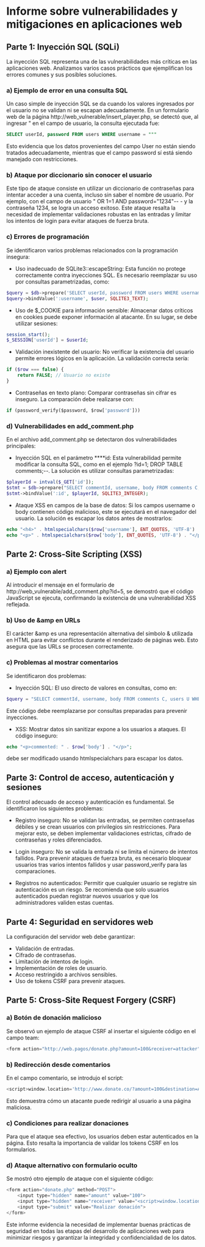 # Informe sobre vulnerabilidades y mitigaciones en aplicaciones web

## Parte 1: Inyección SQL (SQLi)

La inyección SQL representa una de las vulnerabilidades más críticas en las aplicaciones web. Analizamos varios casos prácticos que ejemplifican los errores comunes y sus posibles soluciones.

### a) Ejemplo de error en una consulta SQL 
Un caso simple de inyección SQL se da cuando los valores ingresados por el usuario no se validan ni se escapan adecuadamente. En un formulario web de la página http://web_vulnerable/insert_player.php, se detectó que, al ingresar " en el campo de usuario, la consulta ejecutada fue:

```sql
SELECT userId, password FROM users WHERE username = """
```

Esto evidencia que los datos provenientes del campo User no están siendo tratados adecuadamente, mientras que el campo password sí está siendo manejado con restricciones.

### b) Ataque por diccionario sin conocer el usuario
Este tipo de ataque consiste en utilizar un diccionario de contraseñas para intentar acceder a una cuenta, incluso sin saber el nombre de usuario. Por ejemplo, con el campo de usuario " OR 1=1 AND password="1234"-- - y la contraseña 1234, se logra un acceso exitoso. Este ataque resalta la necesidad de implementar validaciones robustas en las entradas y limitar los intentos de login para evitar ataques de fuerza bruta.

### c) Errores de programación
Se identificaron varios problemas relacionados con la programación insegura:

- Uso inadecuado de SQLite3::escapeString: Esta función no protege correctamente contra inyecciones SQL. Es necesario reemplazar su uso por consultas parametrizadas, como:

```php
$query = $db->prepare('SELECT userId, password FROM users WHERE username = :username');
$query->bindValue(':username', $user, SQLITE3_TEXT);
```

- Uso de $_COOKIE para información sensible: Almacenar datos críticos en cookies puede exponer información al atacante. En su lugar, se debe utilizar sesiones:

```php
session_start();
$_SESSION['userId'] = $userId;
```

- Validación inexistente del usuario: No verificar la existencia del usuario permite errores lógicos en la aplicación. La validación correcta sería:

```php
if ($row === false) {
    return FALSE; // Usuario no existe
}
```

- Contraseñas en texto plano: Comparar contraseñas sin cifrar es inseguro. La comparación debe realizarse con:

```sql
if (password_verify($password, $row['password']))
```

### d) Vulnerabilidades en add_comment.php
En el archivo add_comment.php se detectaron dos vulnerabilidades principales:

- Inyección SQL en el parámetro ****id: Esta vulnerabilidad permite modificar la consulta SQL, como en el ejemplo ?id=1; DROP TABLE comments;--. La solución es utilizar consultas parametrizadas:

```php
$playerId = intval($_GET['id']);
$stmt = $db->prepare("SELECT commentId, username, body FROM comments C, users U WHERE C.playerId = :id AND U.userId = C.userId ORDER BY C.playerId DESC");
$stmt->bindValue(':id', $playerId, SQLITE3_INTEGER);
```

- Ataque XSS en campos de la base de datos: Si los campos username o body contienen código malicioso, este se ejecutará en el navegador del usuario. La solución es escapar los datos antes de mostrarlos:

```php
echo "<h4>" . htmlspecialchars($row['username'], ENT_QUOTES, 'UTF-8') . "</h4>";
echo "<p>" . htmlspecialchars($row['body'], ENT_QUOTES, 'UTF-8') . "</p>";
```

## Parte 2: Cross-Site Scripting (XSS)

### a) Ejemplo con alert
Al introducir el mensaje <script>alert("Prueba")</script> en el formulario de http://web_vulnerable/add_comment.php?id=5, se demostró que el código JavaScript se ejecuta, confirmando la existencia de una vulnerabilidad XSS reflejada.

### b) Uso de &amp en URLs
El carácter &amp es una representación alternativa del símbolo & utilizada en HTML para evitar conflictos durante el renderizado de páginas web. Esto asegura que las URLs se procesen correctamente.

### c) Problemas al mostrar comentarios
Se identificaron dos problemas:

- Inyección SQL: El uso directo de valores en consultas, como en:

```php
$query = "SELECT commentId, username, body FROM comments C, users U WHERE C.playerId =".$_GET['id']." AND U.userId = C.userId ORDER BY C.playerId DESC";
```

Este código debe reemplazarse por consultas preparadas para prevenir inyecciones.

- XSS: Mostrar datos sin sanitizar expone a los usuarios a ataques. El código inseguro:

```php
echo "<p>commented: " . $row['body'] . "</p>";
```

debe ser modificado usando htmlspecialchars para escapar los datos.

## Parte 3: Control de acceso, autenticación y sesiones

El control adecuado de acceso y autenticación es fundamental. Se identificaron los siguientes problemas:

- Registro inseguro: No se validan las entradas, se permiten contraseñas débiles y se crean usuarios con privilegios sin restricciones. Para mejorar esto, se deben implementar validaciones estrictas, cifrado de contraseñas y roles diferenciados.

- Login inseguro: No se valida la entrada ni se limita el número de intentos fallidos. Para prevenir ataques de fuerza bruta, es necesario bloquear usuarios tras varios intentos fallidos y usar password_verify para las comparaciones.

- Registros no autenticados: Permitir que cualquier usuario se registre sin autenticación es un riesgo. Se recomienda que solo usuarios autenticados puedan registrar nuevos usuarios y que los administradores validen estas cuentas.

## Parte 4: Seguridad en servidores web

La configuración del servidor web debe garantizar:
- Validación de entradas.
- Cifrado de contraseñas.
- Limitación de intentos de login.
- Implementación de roles de usuario.
- Acceso restringido a archivos sensibles.
- Uso de tokens CSRF para prevenir ataques.

## Parte 5: Cross-Site Request Forgery (CSRF)

### a) Botón de donación malicioso
Se observó un ejemplo de ataque CSRF al insertar el siguiente código en el campo team:

```php
<form action="http://web.pagos/donate.php?amount=100&receiver=attacker" method="get"> <button type="submit">Profile</button> </form>
```

### b) Redirección desde comentarios
En el campo comentario, se introdujo el script:

```php
<script>window.location='http://www.donate.co/?amount=100&destination=ACMEScouting/';</script>
```
Esto demuestra cómo un atacante puede redirigir al usuario a una página maliciosa.

### c) Condiciones para realizar donaciones
Para que el ataque sea efectivo, los usuarios deben estar autenticados en la página. Esto resalta la importancia de validar los tokens CSRF en los formularios.

### d) Ataque alternativo con formulario oculto
Se mostró otro ejemplo de ataque con el siguiente código:

```php
<form action="donate.php" method="POST">
    <input type="hidden" name="amount" value="100">
    <input type="hidden" name="receiver" value="<script>window.location='http://www.donate.co/?amount=100&destination=ACMEScouting/';</script>">
    <input type="submit" value="Realizar donación">
</form>
```

Este informe evidencia la necesidad de implementar buenas prácticas de seguridad en todas las etapas del desarrollo de aplicaciones web para minimizar riesgos y garantizar la integridad y confidencialidad de los datos.

